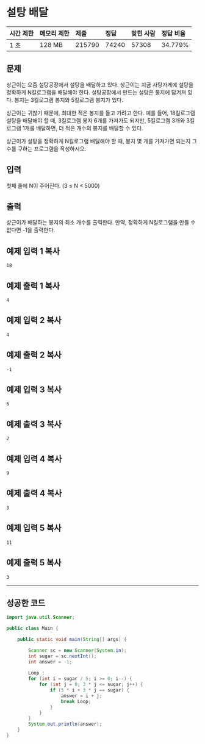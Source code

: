 # 설탕 배달

| 시간 제한 | 메모리 제한 | 제출   | 정답  | 맞힌 사람 | 정답 비율 |
| :-------- | :---------- | :----- | :---- | :-------- | :-------- |
| 1 초      | 128 MB      | 215790 | 74240 | 57308     | 34.779%   |

## 문제

상근이는 요즘 설탕공장에서 설탕을 배달하고 있다. 상근이는 지금 사탕가게에 설탕을 정확하게 N킬로그램을 배달해야 한다. 설탕공장에서 만드는 설탕은 봉지에 담겨져 있다. 봉지는 3킬로그램 봉지와 5킬로그램 봉지가 있다.

상근이는 귀찮기 때문에, 최대한 적은 봉지를 들고 가려고 한다. 예를 들어, 18킬로그램 설탕을 배달해야 할 때, 3킬로그램 봉지 6개를 가져가도 되지만, 5킬로그램 3개와 3킬로그램 1개를 배달하면, 더 적은 개수의 봉지를 배달할 수 있다.

상근이가 설탕을 정확하게 N킬로그램 배달해야 할 때, 봉지 몇 개를 가져가면 되는지 그 수를 구하는 프로그램을 작성하시오.

## 입력

첫째 줄에 N이 주어진다. (3 ≤ N ≤ 5000)

## 출력

상근이가 배달하는 봉지의 최소 개수를 출력한다. 만약, 정확하게 N킬로그램을 만들 수 없다면 -1을 출력한다.

## 예제 입력 1 복사

```
18
```

## 예제 출력 1 복사

```
4
```

## 예제 입력 2 복사

```
4
```

## 예제 출력 2 복사

```
-1
```

## 예제 입력 3 복사

```
6
```

## 예제 출력 3 복사

```
2
```

## 예제 입력 4 복사

```
9
```

## 예제 출력 4 복사

```
3
```

## 예제 입력 5 복사

```
11
```

## 예제 출력 5 복사

```
3
```

------

## 성공한 코드

```java
import java.util.Scanner;

public class Main {

	public static void main(String[] args) {

		Scanner sc = new Scanner(System.in);
		int sugar = sc.nextInt();
		int answer = -1;
		
		Loop :
		for (int i = sugar / 5; i >= 0; i--) {
			for (int j = 0; 3 * j <= sugar; j++) {
				if (5 * i + 3 * j == sugar) {
					answer = i + j;
					break Loop;
				}
			}
		}
		System.out.println(answer);
	}
}
```

